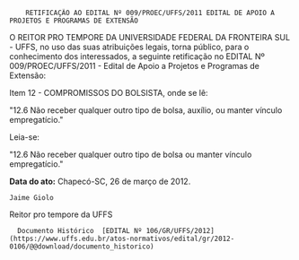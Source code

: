         RETIFICAÇÃO AO EDITAL Nº 009/PROEC/UFFS/2011 EDITAL DE APOIO A PROJETOS E PROGRAMAS DE EXTENSÃO  

O REITOR PRO TEMPORE DA UNIVERSIDADE FEDERAL DA FRONTEIRA SUL - UFFS, no uso das suas atribuições legais, torna público, para o conhecimento dos interessados, a seguinte retificação no EDITAL Nº 009/PROEC/UFFS/2011 - Edital de Apoio a Projetos e Programas de Extensão:

 Item 12 - COMPROMISSOS DO BOLSISTA, onde se lê:

 "12.6 Não receber qualquer outro tipo de bolsa, auxílio, ou manter vínculo empregatício."

 Leia-se:

 "12.6 Não receber qualquer outro tipo de bolsa ou manter vínculo empregatício."

  

   **Data do ato:** Chapecó-SC, 26 de março de 2012.   
 

    Jaime Giolo   
 Reitor pro tempore da UFFS 

      Documento Histórico  [EDITAL Nº 106/GR/UFFS/2012](https://www.uffs.edu.br/atos-normativos/edital/gr/2012-0106/@@download/documento_historico)     
      